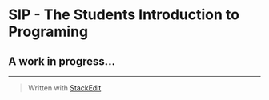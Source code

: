 SIP - The Students Introduction to Programing
===================

A work in progress...
---------------------


---

> Written with [StackEdit](https://stackedit.io/).